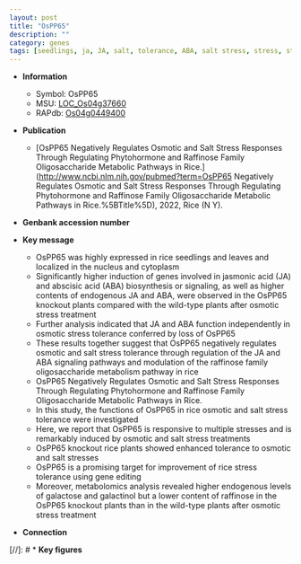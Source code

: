 ```yaml
---
layout: post
title: "OsPP65"
description: ""
category: genes
tags: [seedlings, ja, JA, salt, tolerance, ABA, salt stress, stress, stress tolerance, cytoplasm, nucleus, abscisic acid, jasmonic, jasmonic acid, phytohormone,  ABA , stress response, osmotic stress,  ja ]
---
```


* **Information**  
    + Symbol: OsPP65  
    + MSU: [LOC_Os04g37660](http://rice.uga.edu/cgi-bin/ORF_infopage.cgi?orf=LOC_Os04g37660)  
    + RAPdb: [Os04g0449400](https://rapdb.dna.affrc.go.jp/locus/?name=Os04g0449400)  

* **Publication**  
    + [OsPP65 Negatively Regulates Osmotic and Salt Stress Responses Through Regulating Phytohormone and Raffinose Family Oligosaccharide Metabolic Pathways in Rice.](http://www.ncbi.nlm.nih.gov/pubmed?term=OsPP65 Negatively Regulates Osmotic and Salt Stress Responses Through Regulating Phytohormone and Raffinose Family Oligosaccharide Metabolic Pathways in Rice.%5BTitle%5D), 2022, Rice (N Y).

* **Genbank accession number**  

* **Key message**  
    + OsPP65 was highly expressed in rice seedlings and leaves and localized in the nucleus and cytoplasm
    + Significantly higher induction of genes involved in jasmonic acid (JA) and abscisic acid (ABA) biosynthesis or signaling, as well as higher contents of endogenous JA and ABA, were observed in the OsPP65 knockout plants compared with the wild-type plants after osmotic stress treatment
    + Further analysis indicated that JA and ABA function independently in osmotic stress tolerance conferred by loss of OsPP65
    + These results together suggest that OsPP65 negatively regulates osmotic and salt stress tolerance through regulation of the JA and ABA signaling pathways and modulation of the raffinose family oligosaccharide metabolism pathway in rice
    + OsPP65 Negatively Regulates Osmotic and Salt Stress Responses Through Regulating Phytohormone and Raffinose Family Oligosaccharide Metabolic Pathways in Rice.
    + In this study, the functions of OsPP65 in rice osmotic and salt stress tolerance were investigated
    + Here, we report that OsPP65 is responsive to multiple stresses and is remarkably induced by osmotic and salt stress treatments
    + OsPP65 knockout rice plants showed enhanced tolerance to osmotic and salt stresses
    + OsPP65 is a promising target for improvement of rice stress tolerance using gene editing
    + Moreover, metabolomics analysis revealed higher endogenous levels of galactose and galactinol but a lower content of raffinose in the OsPP65 knockout plants than in the wild-type plants after osmotic stress treatment

* **Connection**  

[//]: # * **Key figures**  


